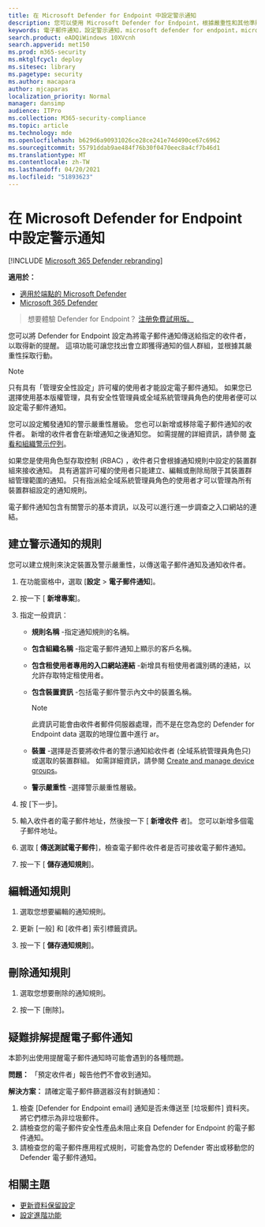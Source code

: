```yaml
---
title: 在 Microsoft Defender for Endpoint 中設定警示通知
description: 您可以使用 Microsoft Defender for Endpoint，根據嚴重性和其他準則，設定安全性警示的電子郵件通知設定。
keywords: 電子郵件通知，設定警示通知，microsoft defender for endpoint，microsoft defender for endpoint 通知，microsoft defender for endpoint alert，windows 10 企業版，windows 10 教育版
search.product: eADQiWindows 10XVcnh
search.appverid: met150
ms.prod: m365-security
ms.mktglfcycl: deploy
ms.sitesec: library
ms.pagetype: security
ms.author: macapara
author: mjcaparas
localization_priority: Normal
manager: dansimp
audience: ITPro
ms.collection: M365-security-compliance
ms.topic: article
ms.technology: mde
ms.openlocfilehash: b629d6a90931026ce28ce241e74d490ce67c6962
ms.sourcegitcommit: 55791ddab9ae484f76b30f0470eec8a4cf7b46d1
ms.translationtype: MT
ms.contentlocale: zh-TW
ms.lasthandoff: 04/20/2021
ms.locfileid: "51893623"
---
```

# <a name="configure-alert-notifications-in-microsoft-defender-for-endpoint"></a>在 Microsoft Defender for Endpoint 中設定警示通知

[!INCLUDE [Microsoft 365 Defender rebranding](../../includes/microsoft-defender.md)]

**適用於：**
- [適用於端點的 Microsoft Defender](https://go.microsoft.com/fwlink/p/?linkid=2154037)
- [Microsoft 365 Defender](https://go.microsoft.com/fwlink/?linkid=2118804)

>想要體驗 Defender for Endpoint？ [注册免費試用版。](https://www.microsoft.com/microsoft-365/windows/microsoft-defender-atp?ocid=docs-wdatp-emailconfig-abovefoldlink)

您可以將 Defender for Endpoint 設定為將電子郵件通知傳送給指定的收件者，以取得新的提醒。 這項功能可讓您找出會立即獲得通知的個人群組，並根據其嚴重性採取行動。

> [!NOTE]
> 只有具有「管理安全性設定」許可權的使用者才能設定電子郵件通知。 如果您已選擇使用基本版權管理，具有安全性管理員或全域系統管理員角色的使用者便可以設定電子郵件通知。

您可以設定觸發通知的警示嚴重性層級。 您也可以新增或移除電子郵件通知的收件者。 新增的收件者會在新增通知之後通知您。 如需提醒的詳細資訊，請參閱 [查看和組織警示佇列](alerts-queue.md)。

如果您是使用角色型存取控制 (RBAC) ，收件者只會根據通知規則中設定的裝置群組來接收通知。
具有適當許可權的使用者只能建立、編輯或刪除局限于其裝置群組管理範圍的通知。
只有指派給全域系統管理員角色的使用者才可以管理為所有裝置群組設定的通知規則。

電子郵件通知包含有關警示的基本資訊，以及可以進行進一步調查之入口網站的連結。


## <a name="create-rules-for-alert-notifications"></a>建立警示通知的規則
您可以建立規則來決定裝置及警示嚴重性，以傳送電子郵件通知及通知收件者。


1. 在功能窗格中，選取 [**設定**  >  **電子郵件通知**]。

2. 按一下 [ **新增專案**]。

3. 指定一般資訊：
    - **規則名稱** -指定通知規則的名稱。
    - **包含組織名稱** -指定電子郵件通知上顯示的客戶名稱。
    - **包含租使用者專用的入口網站連結** -新增具有租使用者識別碼的連結，以允許存取特定租使用者。
    - **包含裝置資訊** -包括電子郵件警示內文中的裝置名稱。
    
        >[!NOTE]
        > 此資訊可能會由收件者郵件伺服器處理，而不是在您為您的 Defender for Endpoint data 選取的地理位置中進行 ar。

    - **裝置** -選擇是否要將收件者的警示通知給收件者 (全域系統管理員角色只) 或選取的裝置群組。 如需詳細資訊，請參閱 [Create and manage device groups](machine-groups.md)。
    - **警示嚴重性** -選擇警示嚴重性層級。

4. 按 [下一步]。
    
5. 輸入收件者的電子郵件地址，然後按一下 [ **新增收件** 者]。 您可以新增多個電子郵件地址。

6. 選取 [ **傳送測試電子郵件**]，檢查電子郵件收件者是否可接收電子郵件通知。

7. 按一下 [ **儲存通知規則**]。

## <a name="edit-a-notification-rule"></a>編輯通知規則
1. 選取您想要編輯的通知規則。

2. 更新 [一般] 和 [收件者] 索引標籤資訊。

3. 按一下 [ **儲存通知規則**]。


## <a name="delete-notification-rule"></a>刪除通知規則

1. 選取您想要刪除的通知規則。

2. 按一下 [刪除]。


## <a name="troubleshoot-email-notifications-for-alerts"></a>疑難排解提醒電子郵件通知
本節列出使用提醒電子郵件通知時可能會遇到的各種問題。

**問題：** 「預定收件者」報告他們不會收到通知。

**解決方案：** 請確定電子郵件篩選器沒有封鎖通知：

1. 檢查 [Defender for Endpoint email] 通知是否未傳送至 [垃圾郵件] 資料夾。 將它們標示為非垃圾郵件。
2. 請檢查您的電子郵件安全性產品未阻止來自 Defender for Endpoint 的電子郵件通知。
3. 請檢查您的電子郵件應用程式規則，可能會為您的 Defender 寄出或移動您的 Defender 電子郵件通知。

## <a name="related-topics"></a>相關主題
- [更新資料保留設定](data-retention-settings.md)
- [設定進階功能](advanced-features.md)
